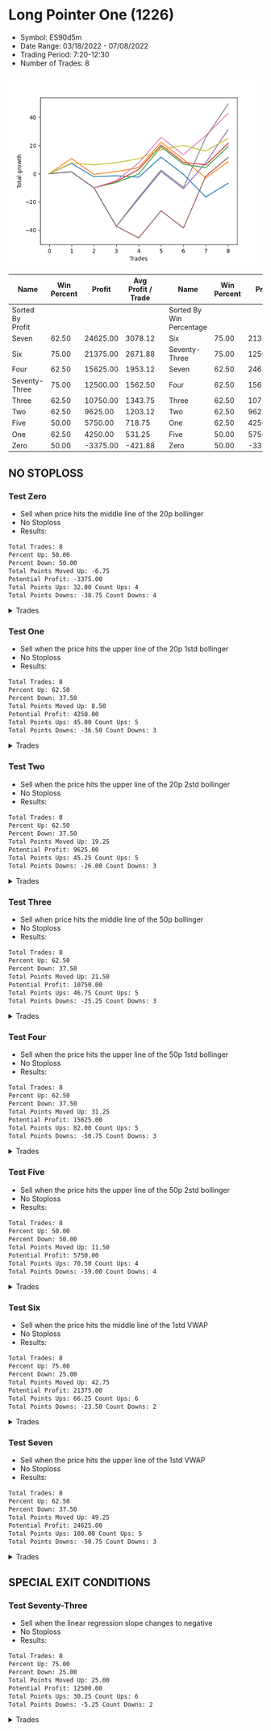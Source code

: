 # Long Pointer One (1226) 
- Symbol: ES90d5m
- Date Range: 03/18/2022 - 07/08/2022
- Trading Period: 7:20-12:30
- Number of Trades: 8

![Plot](LongPointerOne(1226)ES90d5m.png)

| Name | Win Percent | Profit | Avg Profit / Trade |     | Name | Win Percent | Profit | Avg Profit / Trade |
| ---- | ----------- | ------ | ------------------ | --- | ---- | ----------- | ------ | ------------------ |
| Sorted By <br> Profit | | | | | Sorted By <br> Win Percentage ||||
| Seven | 62.50 | 24625.00 | 3078.12 |     | Six | 75.00 | 21375.00 | 2671.88 |
| Six | 75.00 | 21375.00 | 2671.88 |     | Seventy-Three | 75.00 | 12500.00 | 1562.50 |
| Four | 62.50 | 15625.00 | 1953.12 |     | Seven | 62.50 | 24625.00 | 3078.12 |
| Seventy-Three | 75.00 | 12500.00 | 1562.50 |     | Four | 62.50 | 15625.00 | 1953.12 |
| Three | 62.50 | 10750.00 | 1343.75 |     | Three | 62.50 | 10750.00 | 1343.75 |
| Two | 62.50 | 9625.00 | 1203.12 |     | Two | 62.50 | 9625.00 | 1203.12 |
| Five | 50.00 | 5750.00 | 718.75 |     | One | 62.50 | 4250.00 | 531.25 |
| One | 62.50 | 4250.00 | 531.25 |     | Five | 50.00 | 5750.00 | 718.75 |
| Zero | 50.00 | -3375.00 | -421.88 |     | Zero | 50.00 | -3375.00 | -421.88 |

## NO STOPLOSS

### Test Zero
* Sell when price hits the middle line of the 20p bollinger
* No Stoploss
* Results:
```
Total Trades: 8
Percent Up: 50.00
Percent Down: 50.00
Total Points Moved Up: -6.75
Potential Profit: -3375.00
Total Points Ups: 32.00 Count Ups: 4
Total Points Downs: -38.75 Count Downs: 4
```

<details><summary>Trades</summary>

<code>In: 2022-03-23 10:50:00		Out: 2022-03-23 11:28:15		Total Position Time: 38:15		Total Move Up: 7.25		Total to Date: 7.25</code> <br />
<code>In: 2022-03-30 10:50:00		Out: 2022-03-30 12:47:25		Total Position Time: 117:25		Total Move Up: -9.50		Total to Date: -2.25</code> <br />
<code>In: 2022-03-31 09:40:00		Out: 2022-03-31 10:31:10		Total Position Time: 51:10		Total Move Up: 0.75		Total to Date: -1.50</code> <br />
<code>In: 2022-04-18 08:55:00		Out: 2022-04-18 09:55:05		Total Position Time: 60:05		Total Move Up: -1.00		Total to Date: -2.50</code> <br />
<code>In: 2022-04-20 12:00:00		Out: 2022-04-20 12:25:05		Total Position Time: 25:05		Total Move Up: 14.25		Total to Date: 11.75</code> <br />
<code>In: 2022-04-29 12:15:00		Out: 2022-04-29 12:50:00		Total Position Time: 35:00		Total Move Up: -12.25		Total to Date: -0.50</code> <br />
<code>In: 2022-05-02 10:10:00		Out: 2022-05-02 11:53:40		Total Position Time: 103:40		Total Move Up: -16.00		Total to Date: -16.50</code> <br />
<code>In: 2022-06-29 09:35:00		Out: 2022-06-29 10:01:50		Total Position Time: 26:50		Total Move Up: 9.75		Total to Date: -6.75</code> <br />


</details>

### Test One
* Sell when the price hits the upper line of the 20p 1std bollinger
* No Stoploss
* Results:
```
Total Trades: 8
Percent Up: 62.50
Percent Down: 37.50
Total Points Moved Up: 8.50
Potential Profit: 4250.00
Total Points Ups: 45.00 Count Ups: 5
Total Points Downs: -36.50 Count Downs: 3
```

<details><summary>Trades</summary>

<code>In: 2022-03-23 10:50:00		Out: 2022-03-23 11:48:45		Total Position Time: 58:45		Total Move Up: 10.75		Total to Date: 10.75</code> <br />
<code>In: 2022-03-30 10:50:00		Out: 2022-03-30 12:50:00		Total Position Time: 120:00		Total Move Up: -11.25		Total to Date: -0.50</code> <br />
<code>In: 2022-03-31 09:40:00		Out: 2022-03-31 10:50:05		Total Position Time: 70:05		Total Move Up: 2.00		Total to Date: 1.50</code> <br />
<code>In: 2022-04-18 08:55:00		Out: 2022-04-18 10:08:10		Total Position Time: 73:10		Total Move Up: 2.75		Total to Date: 4.25</code> <br />
<code>In: 2022-04-20 12:00:00		Out: 2022-04-20 12:45:15		Total Position Time: 45:15		Total Move Up: 18.00		Total to Date: 22.25</code> <br />
<code>In: 2022-04-29 12:15:00		Out: 2022-04-29 12:50:00		Total Position Time: 35:00		Total Move Up: -12.25		Total to Date: 10.00</code> <br />
<code>In: 2022-05-02 10:10:00		Out: 2022-05-02 12:05:15		Total Position Time: 115:15		Total Move Up: -13.00		Total to Date: -3.00</code> <br />
<code>In: 2022-06-29 09:35:00		Out: 2022-06-29 10:39:35		Total Position Time: 64:35		Total Move Up: 11.50		Total to Date: 8.50</code> <br />


</details>

### Test Two
* Sell when the price hits the upper line of the 20p 2std bollinger
* No Stoploss
* Results:
```
Total Trades: 8
Percent Up: 62.50
Percent Down: 37.50
Total Points Moved Up: 19.25
Potential Profit: 9625.00
Total Points Ups: 45.25 Count Ups: 5
Total Points Downs: -26.00 Count Downs: 3
```

<details><summary>Trades</summary>

<code>In: 2022-03-23 10:50:00		Out: 2022-03-23 12:50:00		Total Position Time: 120:00		Total Move Up: 1.25		Total to Date: 1.25</code> <br />
<code>In: 2022-03-30 10:50:00		Out: 2022-03-30 12:50:00		Total Position Time: 120:00		Total Move Up: -11.25		Total to Date: -10.00</code> <br />
<code>In: 2022-03-31 09:40:00		Out: 2022-03-31 10:51:00		Total Position Time: 71:00		Total Move Up: 3.75		Total to Date: -6.25</code> <br />
<code>In: 2022-04-18 08:55:00		Out: 2022-04-18 10:10:25		Total Position Time: 75:25		Total Move Up: 6.00		Total to Date: -0.25</code> <br />
<code>In: 2022-04-20 12:00:00		Out: 2022-04-20 12:50:00		Total Position Time: 50:00		Total Move Up: 19.25		Total to Date: 19.00</code> <br />
<code>In: 2022-04-29 12:15:00		Out: 2022-04-29 12:50:00		Total Position Time: 35:00		Total Move Up: -12.25		Total to Date: 6.75</code> <br />
<code>In: 2022-05-02 10:10:00		Out: 2022-05-02 12:09:40		Total Position Time: 119:40		Total Move Up: -2.50		Total to Date: 4.25</code> <br />
<code>In: 2022-06-29 09:35:00		Out: 2022-06-29 10:43:40		Total Position Time: 68:40		Total Move Up: 15.00		Total to Date: 19.25</code> <br />


</details>

### Test Three
* Sell when price hits the middle line of the 50p bollinger
* No Stoploss
* Results:
```
Total Trades: 8
Percent Up: 62.50
Percent Down: 37.50
Total Points Moved Up: 21.50
Potential Profit: 10750.00
Total Points Ups: 46.75 Count Ups: 5
Total Points Downs: -25.25 Count Downs: 3
```

<details><summary>Trades</summary>

<code>In: 2022-03-23 10:50:00		Out: 2022-03-23 12:50:00		Total Position Time: 120:00		Total Move Up: 1.25		Total to Date: 1.25</code> <br />
<code>In: 2022-03-30 10:50:00		Out: 2022-03-30 12:50:00		Total Position Time: 120:00		Total Move Up: -11.25		Total to Date: -10.00</code> <br />
<code>In: 2022-03-31 09:40:00		Out: 2022-03-31 10:52:00		Total Position Time: 72:00		Total Move Up: 4.50		Total to Date: -5.50</code> <br />
<code>In: 2022-04-18 08:55:00		Out: 2022-04-18 10:31:35		Total Position Time: 96:35		Total Move Up: 8.50		Total to Date: 3.00</code> <br />
<code>In: 2022-04-20 12:00:00		Out: 2022-04-20 12:25:50		Total Position Time: 25:50		Total Move Up: 17.25		Total to Date: 20.25</code> <br />
<code>In: 2022-04-29 12:15:00		Out: 2022-04-29 12:50:00		Total Position Time: 35:00		Total Move Up: -12.25		Total to Date: 8.00</code> <br />
<code>In: 2022-05-02 10:10:00		Out: 2022-05-02 12:10:10		Total Position Time: 120:10		Total Move Up: -1.75		Total to Date: 6.25</code> <br />
<code>In: 2022-06-29 09:35:00		Out: 2022-06-29 10:10:45		Total Position Time: 35:45		Total Move Up: 15.25		Total to Date: 21.50</code> <br />


</details>

### Test Four
* Sell when the price hits the upper line of the 50p 1std bollinger
* No Stoploss
* Results:
```
Total Trades: 8
Percent Up: 62.50
Percent Down: 37.50
Total Points Moved Up: 31.25
Potential Profit: 15625.00
Total Points Ups: 82.00 Count Ups: 5
Total Points Downs: -50.75 Count Downs: 3
```

<details><summary>Trades</summary>

<code>In: 2022-03-23 10:50:00		Out: 2022-03-23 12:50:00		Total Position Time: 120:00		Total Move Up: 1.25		Total to Date: 1.25</code> <br />
<code>In: 2022-03-30 10:50:00		Out: 2022-03-30 12:50:00		Total Position Time: 120:00		Total Move Up: -11.25		Total to Date: -10.00</code> <br />
<code>In: 2022-03-31 09:40:00		Out: 2022-03-31 12:50:00		Total Position Time: 190:00		Total Move Up: -27.25		Total to Date: -37.25</code> <br />
<code>In: 2022-04-18 08:55:00		Out: 2022-04-18 10:35:40		Total Position Time: 100:40		Total Move Up: 19.50		Total to Date: -17.75</code> <br />
<code>In: 2022-04-20 12:00:00		Out: 2022-04-20 12:50:00		Total Position Time: 50:00		Total Move Up: 19.25		Total to Date: 1.50</code> <br />
<code>In: 2022-04-29 12:15:00		Out: 2022-04-29 12:50:00		Total Position Time: 35:00		Total Move Up: -12.25		Total to Date: -10.75</code> <br />
<code>In: 2022-05-02 10:10:00		Out: 2022-05-02 12:20:25		Total Position Time: 130:25		Total Move Up: 18.50		Total to Date: 7.75</code> <br />
<code>In: 2022-06-29 09:35:00		Out: 2022-06-29 11:01:35		Total Position Time: 86:35		Total Move Up: 23.50		Total to Date: 31.25</code> <br />


</details>

### Test Five
* Sell when the price hits the upper line of the 50p 2std bollinger
* No Stoploss
* Results:
```
Total Trades: 8
Percent Up: 50.00
Percent Down: 50.00
Total Points Moved Up: 11.50
Potential Profit: 5750.00
Total Points Ups: 70.50 Count Ups: 4
Total Points Downs: -59.00 Count Downs: 4
```

<details><summary>Trades</summary>

<code>In: 2022-03-23 10:50:00		Out: 2022-03-23 12:50:00		Total Position Time: 120:00		Total Move Up: 1.25		Total to Date: 1.25</code> <br />
<code>In: 2022-03-30 10:50:00		Out: 2022-03-30 12:50:00		Total Position Time: 120:00		Total Move Up: -11.25		Total to Date: -10.00</code> <br />
<code>In: 2022-03-31 09:40:00		Out: 2022-03-31 12:50:00		Total Position Time: 190:00		Total Move Up: -27.25		Total to Date: -37.25</code> <br />
<code>In: 2022-04-18 08:55:00		Out: 2022-04-18 12:50:00		Total Position Time: 235:00		Total Move Up: -8.25		Total to Date: -45.50</code> <br />
<code>In: 2022-04-20 12:00:00		Out: 2022-04-20 12:50:00		Total Position Time: 50:00		Total Move Up: 19.25		Total to Date: -26.25</code> <br />
<code>In: 2022-04-29 12:15:00		Out: 2022-04-29 12:50:00		Total Position Time: 35:00		Total Move Up: -12.25		Total to Date: -38.50</code> <br />
<code>In: 2022-05-02 10:10:00		Out: 2022-05-02 12:30:30		Total Position Time: 140:30		Total Move Up: 36.75		Total to Date: -1.75</code> <br />
<code>In: 2022-06-29 09:35:00		Out: 2022-06-29 12:50:00		Total Position Time: 195:00		Total Move Up: 13.25		Total to Date: 11.50</code> <br />


</details>

### Test Six
* Sell when the price hits the middle line of the 1std VWAP
* No Stoploss
* Results:
```
Total Trades: 8
Percent Up: 75.00
Percent Down: 25.00
Total Points Moved Up: 42.75
Potential Profit: 21375.00
Total Points Ups: 66.25 Count Ups: 6
Total Points Downs: -23.50 Count Downs: 2
```

<details><summary>Trades</summary>

<code>In: 2022-03-23 10:50:00		Out: 2022-03-23 12:50:00		Total Position Time: 120:00		Total Move Up: 1.25		Total to Date: 1.25</code> <br />
<code>In: 2022-03-30 10:50:00		Out: 2022-03-30 12:50:00		Total Position Time: 120:00		Total Move Up: -11.25		Total to Date: -10.00</code> <br />
<code>In: 2022-03-31 09:40:00		Out: 2022-03-31 10:52:10		Total Position Time: 72:10		Total Move Up: 5.00		Total to Date: -5.00</code> <br />
<code>In: 2022-04-18 08:55:00		Out: 2022-04-18 10:32:10		Total Position Time: 97:10		Total Move Up: 12.75		Total to Date: 7.75</code> <br />
<code>In: 2022-04-20 12:00:00		Out: 2022-04-20 12:26:10		Total Position Time: 26:10		Total Move Up: 18.00		Total to Date: 25.75</code> <br />
<code>In: 2022-04-29 12:15:00		Out: 2022-04-29 12:50:00		Total Position Time: 35:00		Total Move Up: -12.25		Total to Date: 13.50</code> <br />
<code>In: 2022-05-02 10:10:00		Out: 2022-05-02 12:16:15		Total Position Time: 126:15		Total Move Up: 13.50		Total to Date: 27.00</code> <br />
<code>In: 2022-06-29 09:35:00		Out: 2022-06-29 10:10:55		Total Position Time: 35:55		Total Move Up: 15.75		Total to Date: 42.75</code> <br />


</details>

### Test Seven
* Sell when the price hits the upper line of the 1std VWAP
* No Stoploss
* Results:
```
Total Trades: 8
Percent Up: 62.50
Percent Down: 37.50
Total Points Moved Up: 49.25
Potential Profit: 24625.00
Total Points Ups: 100.00 Count Ups: 5
Total Points Downs: -50.75 Count Downs: 3
```

<details><summary>Trades</summary>

<code>In: 2022-03-23 10:50:00		Out: 2022-03-23 12:50:00		Total Position Time: 120:00		Total Move Up: 1.25		Total to Date: 1.25</code> <br />
<code>In: 2022-03-30 10:50:00		Out: 2022-03-30 12:50:00		Total Position Time: 120:00		Total Move Up: -11.25		Total to Date: -10.00</code> <br />
<code>In: 2022-03-31 09:40:00		Out: 2022-03-31 12:50:00		Total Position Time: 190:00		Total Move Up: -27.25		Total to Date: -37.25</code> <br />
<code>In: 2022-04-18 08:55:00		Out: 2022-04-18 10:35:45		Total Position Time: 100:45		Total Move Up: 20.50		Total to Date: -16.75</code> <br />
<code>In: 2022-04-20 12:00:00		Out: 2022-04-20 12:50:00		Total Position Time: 50:00		Total Move Up: 19.25		Total to Date: 2.50</code> <br />
<code>In: 2022-04-29 12:15:00		Out: 2022-04-29 12:50:00		Total Position Time: 35:00		Total Move Up: -12.25		Total to Date: -9.75</code> <br />
<code>In: 2022-05-02 10:10:00		Out: 2022-05-02 12:30:25		Total Position Time: 140:25		Total Move Up: 35.50		Total to Date: 25.75</code> <br />
<code>In: 2022-06-29 09:35:00		Out: 2022-06-29 11:01:35		Total Position Time: 86:35		Total Move Up: 23.50		Total to Date: 49.25</code> <br />


</details>

## SPECIAL EXIT CONDITIONS 

### Test Seventy-Three
* Sell when the linear regression slope changes to negative
* No Stoploss
* Results:
```
Total Trades: 8
Percent Up: 75.00
Percent Down: 25.00
Total Points Moved Up: 25.00
Potential Profit: 12500.00
Total Points Ups: 30.25 Count Ups: 6
Total Points Downs: -5.25 Count Downs: 2
```

<details><summary>Trades</summary>

<code>In: 2022-03-23 10:50:00		Out: 2022-03-23 10:55:05		Total Position Time: 05:05		Total Move Up: 7.50		Total to Date: 7.50</code> <br />
<code>In: 2022-03-30 10:50:00		Out: 2022-03-30 10:57:05		Total Position Time: 07:05		Total Move Up: -1.25		Total to Date: 6.25</code> <br />
<code>In: 2022-03-31 09:40:00		Out: 2022-03-31 09:50:05		Total Position Time: 10:05		Total Move Up: 1.50		Total to Date: 7.75</code> <br />
<code>In: 2022-04-18 08:55:00		Out: 2022-04-18 08:58:05		Total Position Time: 03:05		Total Move Up: 2.75		Total to Date: 10.50</code> <br />
<code>In: 2022-04-20 12:00:00		Out: 2022-04-20 12:10:00		Total Position Time: 10:00		Total Move Up: 6.50		Total to Date: 17.00</code> <br />
<code>In: 2022-04-29 12:15:00		Out: 2022-04-29 12:22:05		Total Position Time: 07:05		Total Move Up: 3.00		Total to Date: 20.00</code> <br />
<code>In: 2022-05-02 10:10:00		Out: 2022-05-02 10:23:05		Total Position Time: 13:05		Total Move Up: -4.00		Total to Date: 16.00</code> <br />
<code>In: 2022-06-29 09:35:00		Out: 2022-06-29 09:40:05		Total Position Time: 05:05		Total Move Up: 9.00		Total to Date: 25.00</code> <br />


</details>